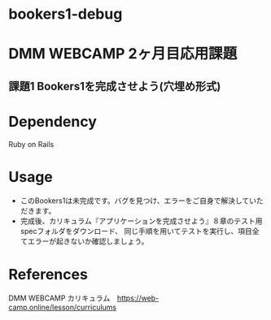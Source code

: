 # bookers1-debug
# DMM WEBCAMP 2ヶ月目応用課題
## 課題1 Bookers1を完成させよう(穴埋め形式)  
  
  

# Dependency
Ruby on Rails

# Usage
* このBookers1は未完成です。バグを見つけ、エラーをご自身で解決していただきます。
* 完成後、カリキュラム『アプリケーションを完成させよう』８章のテスト用specフォルダをダウンロード、
同じ手順を用いてテストを実行し、項目全てエラーが起きないか確認しましょう。
  

# References
DMM WEBCAMP カリキュラム　https://web-camp.online/lesson/curriculums